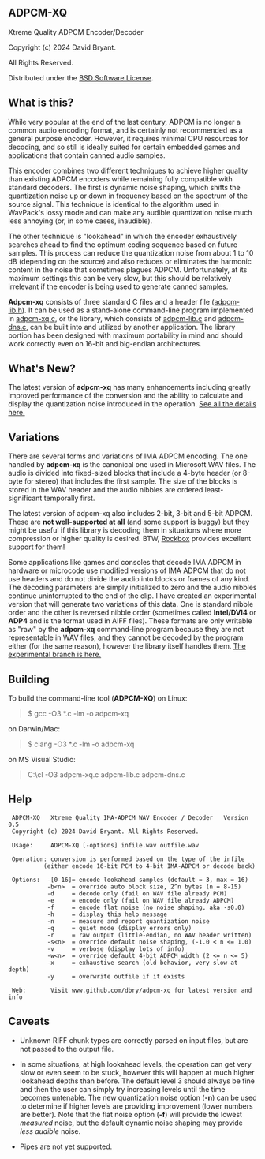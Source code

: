 ## ADPCM-XQ

Xtreme Quality ADPCM Encoder/Decoder

Copyright (c) 2024 David Bryant.

All Rights Reserved.

Distributed under the [BSD Software License](https://github.com/dbry/adpcm-xq/blob/master/license.txt).

## What is this?

While very popular at the end of the last century, ADPCM is no longer a
common audio encoding format, and is certainly not recommended as a general
purpose encoder. However, it requires minimal CPU resources for decoding,
and so still is ideally suited for certain embedded games and applications
that contain canned audio samples.

This encoder combines two different techniques to achieve higher quality
than existing ADPCM encoders while remaining fully compatible with standard
decoders. The first is dynamic noise shaping, which shifts the quantization
noise up or down in frequency based on the spectrum of the source signal.
This technique is identical to the algorithm used in WavPack's lossy mode
and can make any audible quantization noise much less annoying (or, in some
cases, inaudible).

The other technique is "lookahead" in which the encoder exhaustively
searches ahead to find the optimum coding sequence based on future samples.
This process can reduce the quantization noise from about 1 to 10 dB (depending
on the source) and also reduces or eliminates the harmonic content in the
noise that sometimes plagues ADPCM. Unfortunately, at its maximum settings
this can be very slow, but this should be relatively irrelevant if the
encoder is being used to generate canned samples.

**Adpcm-xq** consists of three standard C files and a header file ([adpcm-lib.h](adpcm-lib.h)).
It can be used as a stand-alone command-line program implemented in [adpcm-xq.c](adpcm-xq.c),
or the library, which consists of [adpcm-lib.c](adpcm-lib.c) and [adpcm-dns.c](adpcm-dns.c),
can be built into and utilized by another application. The library portion has
been designed with maximum portability in mind and should work correctly even
on 16-bit and big-endian architectures.

## What's New?

The latest version of **adpcm-xq** has many enhancements including greatly
improved performance of the conversion and the ability to calculate and display
the quantization noise introduced in the operation.
[See all the details here.](https://github.com/dbry/adpcm-xq/releases/tag/v0.5)

## Variations

There are several forms and variations of IMA ADPCM encoding. The one handled
by **adpcm-xq** is the canonical one used in Microsoft WAV files. The audio is
divided into fixed-sized blocks that include a 4-byte header (or 8-byte for
stereo) that includes the first sample. The size of the blocks is stored in the
WAV header and the audio nibbles are ordered least-significant temporally first.

The latest version of adpcm-xq also includes 2-bit, 3-bit and 5-bit ADPCM. These
are **not well-supported at all** (and some support is buggy) but they might be
useful if this library is decoding them in situations where more compression
or higher quality is desired. BTW, [Rockbox](https://www.rockbox.org/) provides
excellent support for them!

Some applications like games and consoles that decode IMA ADPCM in hardware or
microcode use modified versions of IMA ADPCM that do not use headers and do not
divide the audio into blocks or frames of any kind. The decoding parameters are
simply initialized to zero and the audio nibbles continue uninterrupted to the
end of the clip. I have created an experimental version that will generate two
variations of this data. One is standard nibble order and the other is reversed
nibble order (sometimes called **Intel/DVI4** or **ADP4** and is the format used in
AIFF files). These formats are only writable as "raw" by the **adpcm-xq** command-line
program because they are not representable in WAV files, and they cannot
be decoded by the program either (for the same reason), however the library
itself handles them. [The experimental branch is here.](https://github.com/dbry/adpcm-xq/commits/new-formats/)

## Building

To build the command-line tool (**ADPCM-XQ**) on Linux:

> $ gcc -O3 *.c -lm -o adpcm-xq

on Darwin/Mac:

> $ clang -O3 *.c -lm -o adpcm-xq

on MS Visual Studio:

> C:\cl -O3 adpcm-xq.c adpcm-lib.c adpcm-dns.c

## Help

```
 ADPCM-XQ   Xtreme Quality IMA-ADPCM WAV Encoder / Decoder   Version 0.5
 Copyright (c) 2024 David Bryant. All Rights Reserved.

 Usage:     ADPCM-XQ [-options] infile.wav outfile.wav

 Operation: conversion is performed based on the type of the infile
          (either encode 16-bit PCM to 4-bit IMA-ADPCM or decode back)

 Options:  -[0-16]= encode lookahead samples (default = 3, max = 16)
           -b<n>  = override auto block size, 2^n bytes (n = 8-15)
           -d     = decode only (fail on WAV file already PCM)
           -e     = encode only (fail on WAV file already ADPCM)
           -f     = encode flat noise (no noise shaping, aka -s0.0)
           -h     = display this help message
           -n     = measure and report quantization noise
           -q     = quiet mode (display errors only)
           -r     = raw output (little-endian, no WAV header written)
           -s<n>  = override default noise shaping, (-1.0 < n <= 1.0)
           -v     = verbose (display lots of info)
           -w<n>  = override default 4-bit ADPCM width (2 <= n <= 5)
           -x     = exhaustive search (old behavior, very slow at depth)
           -y     = overwrite outfile if it exists

 Web:       Visit www.github.com/dbry/adpcm-xq for latest version and info

```

## Caveats

- Unknown RIFF chunk types are correctly parsed on input files, but are not
passed to the output file.

- In some situations, at high lookahead levels, the operation can get very slow
or even seem to be stuck, however this will happen at much higher lookahead depths
than before. The default level 3 should always be fine and then the user can
simply try increasing levels until the time becomes untenable. The new quantization
noise option (**-n**) can be used to determine if higher levels are providing
improvement (lower numbers are better). Note that the flat noise option (**-f**)
will provide the lowest *measured* noise, but the default dynamic noise shaping
may provide *less audible* noise.

- Pipes are not yet supported.
